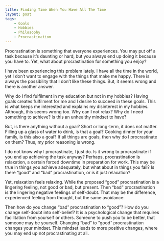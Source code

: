 ```yaml
---
title: Finding Time When You Have All The Time
layout: post
tags:
    - Goals
    - Hobbies
    - Philosophy
    - Procrastination
---
```


Procrastination is something that everyone experiences. You may put off a task because it’s daunting or hard, but you always end up doing it because you have to. Yet, what about procrastination for something you enjoy?

I have been experiencing this problem lately. I have all the time in the world, yet I don’t want to engage with the things that make me happy. There is always the possibility that I don’t like these things. But, it seems wrong and there is another answer.

Why do I find fulfilment in my education but not in my hobbies? Having goals creates fulfilment for me and I desire to succeed in these goals. This is what keeps me interested and explains my disinterest in my hobbies. Although, this seems wrong too. Why can I not relax? Why do I need something to achieve? Is this an unhealthy mindset to have?

But, is there anything without a goal? Short or long-term, it does not matter. Filling up a glass of water to drink, is that a goal? Cooking dinner for your family, is this also a goal? If all things are goals, then why do I procrastinate on them? Thus, my prior reasoning is wrong.

I do not know why I procrastinate, I just do. Is it wrong to procrastinate if you end up achieving the task anyway? Perhaps, procrastination is relaxation, a certain forced downtime in preparation for work. This may be true in things you achieve adequately, but what about in things you fail? Is there “good” and “bad” procrastination, or is it just relaxation?

Yet, relaxation feels relaxing. While the proposed “good” procrastination is a lingering feeling, not good or bad, but present. Then “bad” procrastination is the lingering negative feelings of self-doubt. That may be the difference, experienced feeling from thought, but the same avoidance.

Then how do you change “bad” procrastination to “good”? How do you change self-doubt into self-belief? It is a psychological change that requires facilitation from yourself or others. Someone to push you to be better, that someone may be yourself. Changing “bad” to “good” procrastination changes your mindset. This mindset leads to more positive changes, where you may end up not procrastinating at all.